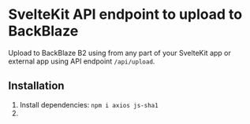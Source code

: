 # SvelteKit API endpoint to upload to BackBlaze

Upload to BackBlaze B2 using from any part of your SvelteKit app or external app using API endpoint `/api/upload`.

## Installation

1. Install dependencies: `npm i axios js-sha1`
2. 